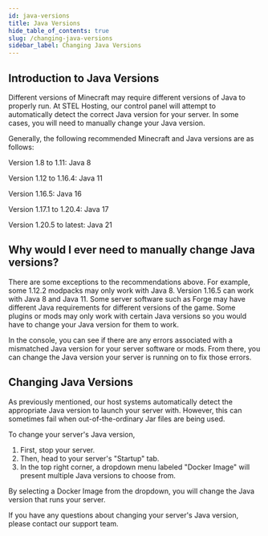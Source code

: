 ```yaml
---
id: java-versions
title: Java Versions
hide_table_of_contents: true
slug: /changing-java-versions
sidebar_label: Changing Java Versions
---
```

## Introduction to Java Versions
Different versions of Minecraft may require different versions of Java to properly run. At STEL Hosting, our control panel will attempt to automatically detect the correct Java version for your server. In some cases, you will need to manually change your Java version.

Generally, the following recommended Minecraft and Java versions are as follows:

Version 1.8 to 1.11: Java 8

Version 1.12 to 1.16.4: Java 11

Version 1.16.5: Java 16

Version 1.17.1 to 1.20.4: Java 17

Version 1.20.5 to latest: Java 21

## Why would I ever need to manually change Java versions?

There are some exceptions to the recommendations above.
For example, some 1.12.2 modpacks may only work with Java 8. Version 1.16.5 can work with Java 8 and Java 11. Some server software such as Forge may have different Java requirements for different versions of the game. Some plugins or mods may only work with certain Java versions so you would have to change your Java version for them to work.

In the console, you can see if there are any errors associated with a mismatched Java version for your server software or mods. From there, you can change the Java version your server is running on to fix those errors.

## Changing Java Versions

As previously mentioned, our host systems automatically detect the appropriate Java version to launch your server with. However, this can sometimes fail when out-of-the-ordinary Jar files are being used.

To change your server's Java version, 
1) First, stop your server.
2) Then, head to your server's "Startup" tab.
3) In the top right corner, a dropdown menu labeled "Docker Image" will present multiple Java versions to choose from.

By selecting a Docker Image from the dropdown, you will change the Java version that runs your server.

If you have any questions about changing your server's Java version, please contact our support team.
